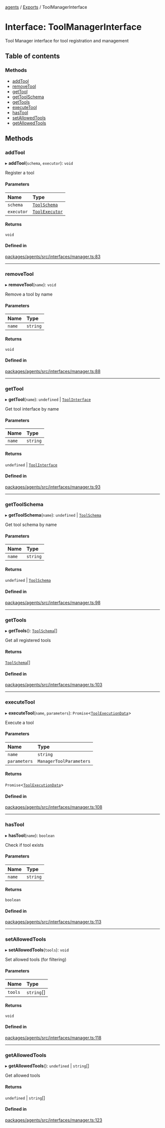 <!-- 
 ⚠️  AUTO-GENERATED FILE - DO NOT EDIT MANUALLY
 This file is automatically generated by scripts/docs-generator.js
 To make changes, edit the source TypeScript files or update the generator script
-->

[agents](../../) / [Exports](../modules) / ToolManagerInterface

# Interface: ToolManagerInterface

Tool Manager interface for tool registration and management

## Table of contents

### Methods

- [addTool](ToolManagerInterface#addtool)
- [removeTool](ToolManagerInterface#removetool)
- [getTool](ToolManagerInterface#gettool)
- [getToolSchema](ToolManagerInterface#gettoolschema)
- [getTools](ToolManagerInterface#gettools)
- [executeTool](ToolManagerInterface#executetool)
- [hasTool](ToolManagerInterface#hastool)
- [setAllowedTools](ToolManagerInterface#setallowedtools)
- [getAllowedTools](ToolManagerInterface#getallowedtools)

## Methods

### addTool

▸ **addTool**(`schema`, `executor`): `void`

Register a tool

#### Parameters

| Name | Type |
| :------ | :------ |
| `schema` | [`ToolSchema`](ToolSchema) |
| `executor` | [`ToolExecutor`](../modules#toolexecutor) |

#### Returns

`void`

#### Defined in

[packages/agents/src/interfaces/manager.ts:83](https://github.com/woojubb/robota/blob/a69b4da7c5c53be6f90be7c6508928a6d39cf60b/packages/agents/src/interfaces/manager.ts#L83)

___

### removeTool

▸ **removeTool**(`name`): `void`

Remove a tool by name

#### Parameters

| Name | Type |
| :------ | :------ |
| `name` | `string` |

#### Returns

`void`

#### Defined in

[packages/agents/src/interfaces/manager.ts:88](https://github.com/woojubb/robota/blob/a69b4da7c5c53be6f90be7c6508928a6d39cf60b/packages/agents/src/interfaces/manager.ts#L88)

___

### getTool

▸ **getTool**(`name`): `undefined` \| [`ToolInterface`](ToolInterface)

Get tool interface by name

#### Parameters

| Name | Type |
| :------ | :------ |
| `name` | `string` |

#### Returns

`undefined` \| [`ToolInterface`](ToolInterface)

#### Defined in

[packages/agents/src/interfaces/manager.ts:93](https://github.com/woojubb/robota/blob/a69b4da7c5c53be6f90be7c6508928a6d39cf60b/packages/agents/src/interfaces/manager.ts#L93)

___

### getToolSchema

▸ **getToolSchema**(`name`): `undefined` \| [`ToolSchema`](ToolSchema)

Get tool schema by name

#### Parameters

| Name | Type |
| :------ | :------ |
| `name` | `string` |

#### Returns

`undefined` \| [`ToolSchema`](ToolSchema)

#### Defined in

[packages/agents/src/interfaces/manager.ts:98](https://github.com/woojubb/robota/blob/a69b4da7c5c53be6f90be7c6508928a6d39cf60b/packages/agents/src/interfaces/manager.ts#L98)

___

### getTools

▸ **getTools**(): [`ToolSchema`](ToolSchema)[]

Get all registered tools

#### Returns

[`ToolSchema`](ToolSchema)[]

#### Defined in

[packages/agents/src/interfaces/manager.ts:103](https://github.com/woojubb/robota/blob/a69b4da7c5c53be6f90be7c6508928a6d39cf60b/packages/agents/src/interfaces/manager.ts#L103)

___

### executeTool

▸ **executeTool**(`name`, `parameters`): `Promise`\<[`ToolExecutionData`](../modules#toolexecutiondata)\>

Execute a tool

#### Parameters

| Name | Type |
| :------ | :------ |
| `name` | `string` |
| `parameters` | `ManagerToolParameters` |

#### Returns

`Promise`\<[`ToolExecutionData`](../modules#toolexecutiondata)\>

#### Defined in

[packages/agents/src/interfaces/manager.ts:108](https://github.com/woojubb/robota/blob/a69b4da7c5c53be6f90be7c6508928a6d39cf60b/packages/agents/src/interfaces/manager.ts#L108)

___

### hasTool

▸ **hasTool**(`name`): `boolean`

Check if tool exists

#### Parameters

| Name | Type |
| :------ | :------ |
| `name` | `string` |

#### Returns

`boolean`

#### Defined in

[packages/agents/src/interfaces/manager.ts:113](https://github.com/woojubb/robota/blob/a69b4da7c5c53be6f90be7c6508928a6d39cf60b/packages/agents/src/interfaces/manager.ts#L113)

___

### setAllowedTools

▸ **setAllowedTools**(`tools`): `void`

Set allowed tools (for filtering)

#### Parameters

| Name | Type |
| :------ | :------ |
| `tools` | `string`[] |

#### Returns

`void`

#### Defined in

[packages/agents/src/interfaces/manager.ts:118](https://github.com/woojubb/robota/blob/a69b4da7c5c53be6f90be7c6508928a6d39cf60b/packages/agents/src/interfaces/manager.ts#L118)

___

### getAllowedTools

▸ **getAllowedTools**(): `undefined` \| `string`[]

Get allowed tools

#### Returns

`undefined` \| `string`[]

#### Defined in

[packages/agents/src/interfaces/manager.ts:123](https://github.com/woojubb/robota/blob/a69b4da7c5c53be6f90be7c6508928a6d39cf60b/packages/agents/src/interfaces/manager.ts#L123)
